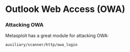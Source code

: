 # Outlook Web Access (OWA)

### Attacking OWA

Metasploit has a great module for attacking OWA:

```bash
auxiliary/scanner/http/owa_login
```
